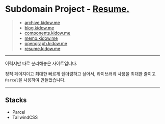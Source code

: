 # Subdomain Project - [Resume.](https://resume.kidow.me)

> - [archive.kidow.me](https://github.com/kidow/archive)
> - [blog.kidow.me](https://github.com/kidow/blog)
> - [components.kidow.me](https://github.com/kidow/components)
> - [memo.kidow.me](https://github.com/kidow/memo)
> - [opengraph.kidow.me](https://github.com/kidow/opengraph)
> - [resume.kidow.me](https://github.com/kidow/resume)

---

이력서만 따로 분리해놓은 사이트입니다.

정적 페이지이고 최대한 빠르게 렌더링하고 싶어서, 라이브러리 사용을 최대한 줄이고 `Parcel`을 사용하여 만들었습니다.

---

## Stacks

- Parcel
- TailwindCSS
